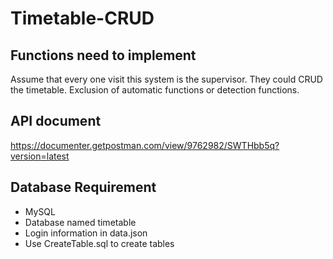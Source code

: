 # Timetable-CRUD

## Functions need to implement

Assume that every one visit this system is the supervisor. They could CRUD the timetable.
Exclusion of automatic functions or detection functions.

## API document

https://documenter.getpostman.com/view/9762982/SWTHbb5q?version=latest

## Database Requirement

- MySQL
- Database named timetable
- Login information in data.json
- Use CreateTable.sql to create tables
